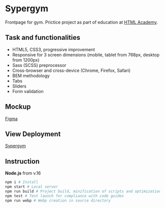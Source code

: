 # Sypergym

Frontpage for gym. Prictice project as part of education at [HTML Academy](https://github.com/htmlonelove).

## Task and functionalities

- HTML5, CSS3, progressive improvement
- Responsive for 3 screen dimensions (mobile, tablet from 768px, desktop from 1200px)
- Sass (SCSS) preprocessor
- Cross-browser and cross-device (Chrome, Firefox, Safari)
- BEM methodology
- Tabs
- Sliders
- Form validation

## Mockup

[Figma](https://www.figma.com/file/bXwEMWnYsGLMIk8rZIbBoh/%D0%A4%D0%B8%D1%82%D0%BD%D0%B5%D1%81-%D1%86%D0%B5%D0%BD%D1%82%D1%80?node-id=0-1)

## View Deployment

[Sypergym](https://afamarie.github.io/supergym/build/)

## Instruction

**Node.js** from v.16 

```bash
npm i # Install
npm start # Local server
npm run build # Project build, minification of scripts and optimization of images before deployment to prod
npm test # Test launch for compliance with code guides
npm run webp # Webp creation in source directory
```
